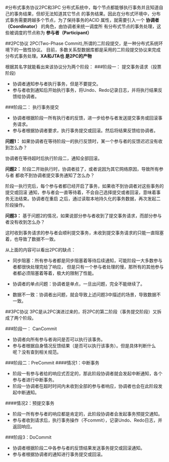#分布式事务协议2PC和3PC
分布式系统中，每个节点都能够执行事务并且知道自己的事务结果，但却无法知道其它节点
的事务结果。因此在分布式环境中，分布式事务需要跨越多个节点，为了保持事务的ACID
属性，就需要引入一个 **协调者（Coordinator）** 的角色，由协调者来统一调度所
有分布式节点的事务处理，这些被调度的节点称为 **参与者（Participant）**

##2PC协议
2PC(Two-Phase Commit),所谓的二阶段提交，是一种分布式系统环境下的一致性协议。
目前，多数关系型数据库都是采用的二阶段提交协议来完成分布式事务处理。**XA和JTA也
是2PC的产物**  

根据其名字就能看出来该协议分为两个阶段：
###阶段一： 提交事务请求（投票阶段)
- 协调者通知参与者执行事务，但是不要提交。
- 参与者收到通知后开始执行事务，将Undo、Redo记录日志，并将执行结果反馈给协调者。

###阶段二： 执行事务提交
- 协调者根据阶段一所有执行者的反馈，进一步给参与者发送提交事务或回滚事务请求。
- 参与者根据协调者要求，执行事务提交或回滚。然后将结果反馈给协调者。

**问题1：** 如果协调者在等待阶段一的执行反馈时，某一个参与者的反馈迟迟没有收到怎么办？

协调者在等待超时后执行阶段二，通知全部回滚。

**问题2：** 阶段二开始执行时，协调者挂了，或者说因为其它网络原因，导致所有参与者
都收不到协调者提交事务通知了怎么办？

阶段一执行完后，每个参与者都已经开启了事务，如果收不到协调者对这些事务的提交或回滚
通知，参与者会一直等待着，不会自己选择提交或者回滚，意味着事务无法结束。协调者在重启
之后，通过读取本地持久化的事务数据，再次发起二阶段操作。

**问题3：** 基于问题2的情况，如果说部分参与者收到了提交事务请求，而部分参与者没有收到怎么办？

这时收到事务请求的参与者会顺利提交事务，未收到提交事务请求的只能一直阻塞着，也导致了数据不一致。

从上面的内容可以看出2PC的缺点：
- 同步阻塞：所有参与者都是同步阻塞着等待后续通知，可能阶段一大多数参与者都很快处理完给了响应，
  但是只有一个参与者处理的慢，那所有的其他参与者都必须阻塞着等着，极大的限制了性能。
  
- 协调者的单点问题：协调者是单点，一旦出问题，完全不能继续了。
- 数据不一致：协调者出问题，就会导致上述问题3中描述的场景，导致数据不一致。

##3PC协议
3PC是从2PC演进过来的，将2PC的第二阶段（事务提交阶段）又拆成了两个阶段。

###阶段一： CanCommit
- 协调者向所有参与者询问是否可以执行该事务。
- 参与者根据自身情况反馈结果（是否可以执行该事务）。但是具体判断什么呢？没有查到相关规范。

###阶段二：PreCommit
####情况1：中断事务
- 阶段一有参与者给的响应式否定的，那此阶段协调者就会发起中断通知，各个参与者进行中断事务。
- 阶段一协调者在超时时间内未收到全部的参与者响应，协调者也会在此阶段发起中断通知。

####情况2：预提交事务
- 阶段一所有参与者的响应都是肯定的，此阶段协调者会发起事务预提交通知。
- 参与者收到请求后，执行事务操作（不commit），记录Undo、Redo日志，并返回响应。

###阶段3：DoCommit
- 协调者根据阶段二中各参与者的反馈结果发送事务提交或回滚通知。
- 参与者根据协调者的通知进行事务提交或回滚。


